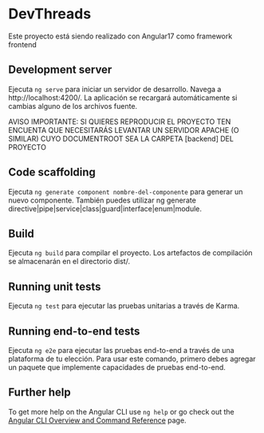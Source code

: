 # DevThreads

Este proyecto está siendo realizado con Angular17 como framework frontend

## Development server

Ejecuta `ng serve` para iniciar un servidor de desarrollo. Navega a http://localhost:4200/. La aplicación se recargará automáticamente si cambias alguno de los archivos fuente.

AVISO IMPORTANTE: SI QUIERES REPRODUCIR EL PROYECTO TEN ENCUENTA QUE NECESITARÁS LEVANTAR UN SERVIDOR APACHE (O SIMILAR) CUYO DOCUMENTROOT SEA LA CARPETA [backend] DEL PROYECTO


## Code scaffolding

Ejecuta `ng generate component nombre-del-componente` para generar un nuevo componente. También puedes utilizar ng generate directive|pipe|service|class|guard|interface|enum|module.

## Build

Ejecuta `ng build` para compilar el proyecto. Los artefactos de compilación se almacenarán en el directorio dist/.

## Running unit tests

Ejecuta `ng test` para ejecutar las pruebas unitarias a través de Karma.

## Running end-to-end tests

Ejecuta `ng e2e` para ejecutar las pruebas end-to-end a través de una plataforma de tu elección. Para usar este comando, primero debes agregar un paquete que implemente capacidades de pruebas end-to-end.


## Further help

To get more help on the Angular CLI use `ng help` or go check out the [Angular CLI Overview and Command Reference](https://angular.io/cli) page.

